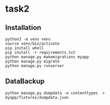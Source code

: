 # task2


Installation
------------

```shell sript
python3 -m venv venv
source venv/bin/activate
pip install whell
pip install -r requirements.txt
python manage.py makemigrations myapp
python manage.py migrate
python manage.py runserver
```


DataBackup
----------
```shell script
python manage.py dumpdata -e contenttypes  > myapp/fixtures/dumpdata.json
```
